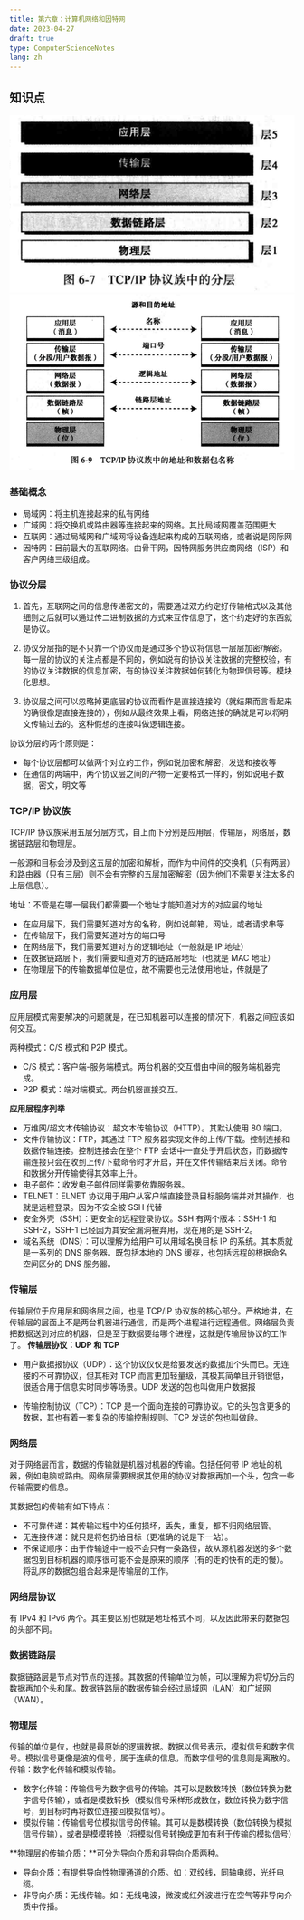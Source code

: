 ```yaml
---
title: 第六章：计算机网络和因特网
date: 2023-04-27
draft: true
type: ComputerScienceNotes
lang: zh
---
```


## 知识点

![知识点](/public/images/computer-science-notes/6.1.png)
![知识点](/public/images/computer-science-notes/6.2.png)

### 基础概念

- 局域网：将主机连接起来的私有网络
- 广域网：将交换机或路由器等连接起来的网络。其比局域网覆盖范围更大
- 互联网：通过局域网和广域网将设备连起来构成的互联网络，或者说是网际网
- 因特网：目前最大的互联网络。由骨干网，因特网服务供应商网络（ISP）和客户网络三级组成。

### 协议分层

1. 首先，互联网之间的信息传递密文的，需要通过双方约定好传输格式以及其他细则之后就可以通过传二进制数据的方式来互传信息了，这个约定好的东西就是协议。

2. 协议分层指的是不只靠一个协议而是通过多个协议将信息一层层加密/解密。每一层的协议的关注点都是不同的，例如说有的协议关注数据的完整校验，有的协议关注数据的信息加密，有的协议关注数据如何转化为物理信号等。模块化思想。

3. 协议层之间可以忽略掉更底层的协议而看作是直接连接的（就结果而言看起来的确很像是直接连接的），例如从最终效果上看，网络连接的确就是可以将明文传输过去的。这种假想的连接叫做逻辑连接。

协议分层的两个原则是：

- 每个协议层都可以做两个对立的工作，例如说加密和解密，发送和接收等
- 在通信的两端中，两个协议层之间的产物一定要格式一样的，例如说电子数据，密文，明文等

### TCP/IP 协议族

TCP/IP 协议族采用五层分层方式，自上而下分别是应用层，传输层，网络层，数据链路层和物理层。

一般源和目标会涉及到这五层的加密和解析，而作为中间件的交换机（只有两层）和路由器（只有三层）则不会有完整的五层加密解密（因为他们不需要关注太多的上层信息）。

地址：不管是在哪一层我们都需要一个地址才能知道对方的对应层的地址

- 在应用层下，我们需要知道对方的名称，例如说邮箱，网址，或者请求串等
- 在传输层下，我们需要知道对方的端口号
- 在网络层下，我们需要知道对方的逻辑地址（一般就是 IP 地址）
- 在数据链路层下，我们需要知道对方的链路层地址（也就是 MAC 地址）
- 在物理层下的传输数据单位是位，故不需要也无法使用地址，传就是了

### 应用层

应用层模式需要解决的问题就是，在已知机器可以连接的情况下，机器之间应该如何交互。

两种模式：C/S 模式和 P2P 模式。

- C/S 模式：客户端-服务端模式。两台机器的交互借由中间的服务端机器完成。
- P2P 模式：端对端模式。两台机器直接交互。

**应用层程序列举**

- 万维网/超文本传输协议：超文本传输协议（HTTP）。其默认使用 80 端口。
- 文件传输协议：FTP，其通过 FTP 服务器实现文件的上传/下载。控制连接和数据传输连接。控制连接会在整个 FTP 会话中一直处于开启状态，而数据传输连接只会在收到上传/下载命令时才开启，并在文件传输结束后关闭。命令和数据分开传输使得其效率上升。
- 电子邮件：收发电子邮件同样需要依靠服务器。
- TELNET：ELNET 协议用于用户从客户端直接登录目标服务端并对其操作，也就是远程登录。因为不安全被 SSH 代替
- 安全外壳（SSH）：更安全的远程登录协议。SSH 有两个版本：SSH-1 和 SSH-2，SSH-1 已经因为其安全漏洞被弃用，现在用的是 SSH-2。
- 域名系统（DNS）：可以理解为给用户可以用域名换目标 IP 的系统。其本质就是一系列的 DNS 服务器。既包括本地的 DNS 缓存，也包括远程的根据命名空间区分的 DNS 服务器。

### 传输层

传输层位于应用层和网络层之间，也是 TCP/IP 协议族的核心部分。严格地讲，在传输层的层面上不是两台机器进行通信，而是两个进程进行远程通信。网络层负责把数据送到对应的机器，但是至于数据要给哪个进程，这就是传输层协议的工作了。
**传输层协议：UDP 和 TCP**

- 用户数据报协议（UDP）：这个协议仅仅是给要发送的数据加个头而已。无连接的不可靠协议，但其相对 TCP 而言更加轻量级，其极其简单且开销很低，很适合用于信息实时同步等场景。UDP 发送的包也叫做用户数据报

- 传输控制协议（TCP）：TCP 是一个面向连接的可靠协议。它的头包含更多的数据，其也有着一套复杂的传输控制规则。TCP 发送的包也叫做段。

### 网络层

对于网络层而言，数据的传输就是机器对机器的传输。包括任何带 IP 地址的机器，例如电脑或路由。网络层需要根据其使用的协议对数据再加一个头，包含一些传输需要的信息。

其数据包的传输有如下特点：

- 不可靠传递：其传输过程中的任何损坏，丢失，重复，都不归网络层管。
- 无连接传递：就只是将包扔给目标（更准确的说是下一站）。
- 不保证顺序：由于传输途中一般不会只有一条路径，故从源机器发送的多个数据包到目标机器的顺序很可能不会是原来的顺序（有的走的快有的走的慢）。将乱序的数据包组合起来是传输层的工作。

### 网络层协议

有 IPv4 和 IPv6 两个。其主要区别也就是地址格式不同，以及因此带来的数据包的头部不同。

### 数据链路层

数据链路层是节点对节点的连接。其数据的传输单位为帧，可以理解为将切分后的数据再加个头和尾。数据链路层的数据传输会经过局域网（LAN）和广域网（WAN）。

### 物理层

传输的单位是位，也就是最原始的逻辑数据。数据以信号表示，模拟信号和数字信号。模拟信号更像是波的信号，属于连续的信息，而数字信号的信息则是离散的。传输：数字化传输和模拟传输。

- 数字化传输：传输信号为数字信号的传输。其可以是数数转换（数位转换为数字信号传输），或者是模数转换（模拟信号采样形成数位，数位转换为数字信号，到目标时再将数位连接回模拟信号）。
- 模拟传输：传输信号位模拟信号的传输。其可以是数模转换（数位转换为模拟信号传输），或者是模模转换（将模拟信号转换成更加有利于传输的模拟信号）

**物理层的传输介质：**可分为导向介质和非导向介质两种。

- 导向介质：有提供导向性物理通道的介质。如：双绞线，同轴电缆，光纤电缆。
- 非导向介质：无线传输。如：无线电波，微波或红外波进行在空气等非导向介质中传播。
